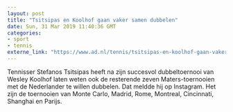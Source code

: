 ```yaml
---
layout: post
title: "Tsitsipas en Koolhof gaan vaker samen dubbelen"
date: Sun, 31 Mar 2019 11:40:36 GMT
categories: 
- sport 
- tennis 
externe_link: "https://www.ad.nl/tennis/tsitsipas-en-koolhof-gaan-vaker-samen-dubbelen~ac0e9b73/"
---
```


Tennisser Stefanos Tsitsipas heeft na zijn succesvol dubbeltoernooi van Wesley Koolhof laten weten ook de resterende zeven Maters-toernooien met de Nederlander te willen dubbelen. Dat meldde hij op Instagram. Het zijn de toernooien van Monte Carlo, Madrid, Rome, Montreal, Cincinnati, Shanghai en Parijs.
